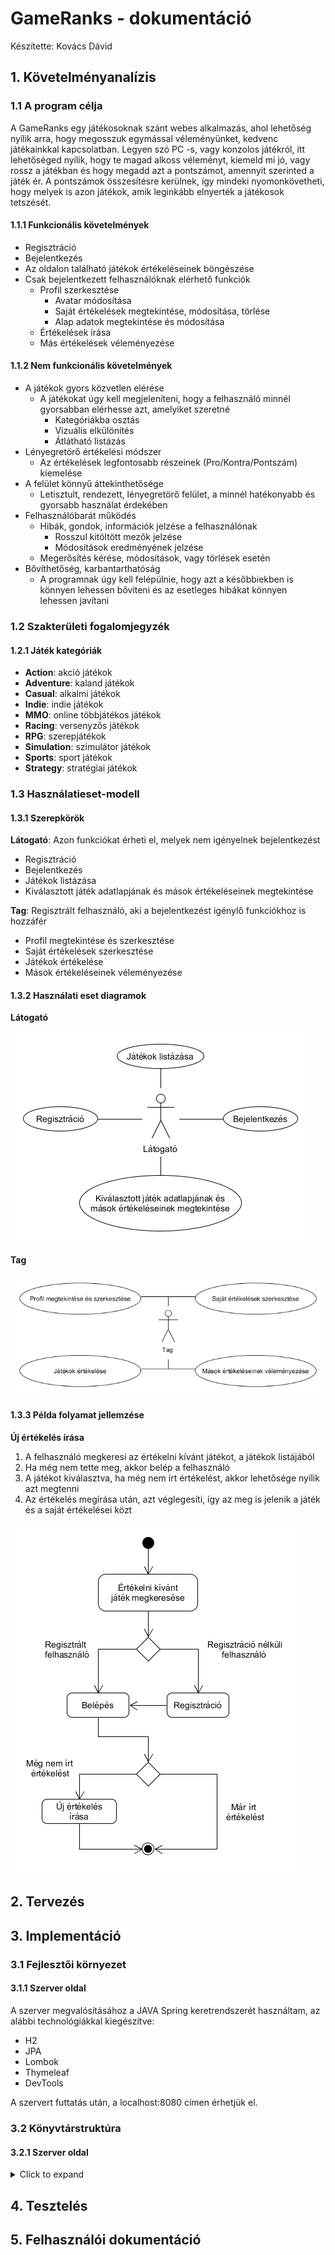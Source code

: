 # GameRanks - dokumentáció

Készítette: Kovács Dávid

## 1. Követelményanalízis

### 1.1 A program célja

A GameRanks egy játékosoknak szánt webes alkalmazás, ahol lehetőség nyílik arra, hogy megosszuk egymással véleményünket, kedvenc játékainkkal kapcsolatban. Legyen szó PC -s, vagy konzolos játékról, itt lehetőséged nyílik, hogy te magad alkoss véleményt, kiemeld mi jó, vagy rossz a játékban és hogy megadd azt a pontszámot, amennyit szerinted a játék ér. A pontszámok összesítésre kerülnek, így mindeki nyomonkövetheti, hogy melyek is azon játékok, amik leginkább elnyerték a játékosok tetszését.

#### 1.1.1 Funkcionális követelmények

- Regisztráció
- Bejelentkezés
- Az oldalon található játékok értékeléseinek böngészése
- Csak bejelentkezett felhasználóknak elérhető funkciók
  - Profil szerkesztése
    - Avatar módosítása
    - Saját értékelések megtekintése, módosítása, törlése
    - Alap adatok megtekintése és módosítása
  - Értékelések írása
  - Más értékelések véleményezése

#### 1.1.2 Nem funkcionális követelmények

- A játékok gyors közvetlen elérése
  - A játékokat úgy kell megjeleníteni, hogy a felhasználó minnél gyorsabban elérhesse azt, amelyiket szeretné
    - Kategóriákba osztás
    - Vizuális elkülönítés
    - Átlátható listázás
- Lényegretörő értékelési módszer
  - Az értékelések legfontosabb részeinek (Pro/Kontra/Pontszám) kiemelése
- A felület könnyű áttekinthetősége
  - Letisztult, rendezett, lényegretörő felület, a minnél hatékonyabb és gyorsabb használat érdekében
- Felhasználóbarát működés
  - Hibák, gondok, információk jelzése a felhasználónak
    - Rosszul kitöltött mezők jelzése
    - Módosítások eredményének jelzése
  - Megerősítés kérése, módosítások, vagy törlések esetén
- Bővíthetőség, karbantarthatóság
  - A programnak úgy kell felépülnie, hogy azt a későbbiekben is könnyen lehessen bővíteni és az esetleges hibákat könnyen lehessen javítani



### 1.2 Szakterületi fogalomjegyzék

#### 1.2.1 Játék kategóriák
- **Action**: akció játékok
- **Adventure**: kaland játékok
- **Casual**: alkalmi játékok
- **Indie**: indie játékok
- **MMO**: online többjátékos játékok
- **Racing**: versenyzős játékok
- **RPG**: szerepjátékok
- **Simulation**: szimulátor játékok
- **Sports**: sport játékok
- **Strategy**: stratégiai játékok



### 1.3 Használatieset-modell

#### 1.3.1 Szerepkörök
**Látogató**: Azon funkciókat érheti el, melyek nem igényelnek bejelentkezést
  - Regisztráció
  - Bejelentkezés
  - Játékok listázása
  - Kiválasztott játék adatlapjának és mások értékeléseinek megtekintése

**Tag**: Regisztrált felhasználó, aki a bejelentkezést igénylő funkciókhoz is hozzáfér
  - Profil megtekintése és szerkesztése
  - Saját értékelések szerkesztése
  - Játékok értékelése
  - Mások értékeléseinek véleményezése
  
#### 1.3.2 Használati eset diagramok
**Látogató**

![](docs/images/Szerepkor-latogato.png)

**Tag**

![](docs/images/Szerepkor-tag.png)

#### 1.3.3 Példa folyamat jellemzése
**Új értékelés írása**
  1. A felhasználó megkeresi az értékelni kívánt játékot, a játékok listájából
  2. Ha még nem tette meg, akkor belép a felhasználó
  3. A játékot kiválasztva, ha még nem írt értékelést, akkor lehetősége nyílik azt megtenni
  4. Az értékelés megírása után, azt véglegesíti, így az meg is jelenik a játék és a saját értékelései közt
  
  ![](docs/images/Pelda-folyamat.png)
  
## 2. Tervezés


## 3. Implementáció

### 3.1 Fejlesztői környezet

#### 3.1.1 Szerver oldal
A szerver megvalósításához a JAVA Spring keretrendszerét használtam, az alábbi technológiákkal kiegészítve:
  - H2
  - JPA
  - Lombok
  - Thymeleaf
  - DevTools

A szervert futtatás után, a localhost:8080 címen érhetjük el.

### 3.2 Könyvtárstruktúra
#### 3.2.1 Szerver oldal
<details>
<summary>Click to expand</summary>
<pre>
GameRanks
│   .gitignore
│   mvnw
│   mvnw.cmd
│   pom.xml
│   
├───.mvn
│   └───wrapper
│           maven-wrapper.jar
│           maven-wrapper.properties
│           
├───src
│   ├───main
│   │   ├───java
│   │   │   └───GameRanks
│   │   │       └───GameRanks
│   │   │           │   GameRanksApplication.java
│   │   │           │   
│   │   │           ├───annotation
│   │   │           │       AccessBy.java
│   │   │           │       
│   │   │           ├───api
│   │   │           │       DeveloperApiController.java
│   │   │           │       GameApiController.java
│   │   │           │       GeneralApiController.java
│   │   │           │       PublisherApiController.java
│   │   │           │       UserApiController.java
│   │   │           │       
│   │   │           ├───config
│   │   │           │       WebMvcConfig.java
│   │   │           │       
│   │   │           ├───controller
│   │   │           │       DeveloperController.java
│   │   │           │       GameController.java
│   │   │           │       GeneralController.java
│   │   │           │       PublisherController.java
│   │   │           │       UserController.java
│   │   │           │       
│   │   │           ├───exception
│   │   │           │       EmailInUseException.java
│   │   │           │       UserNotValidException.java
│   │   │           │       
│   │   │           ├───interceptor
│   │   │           │       AuthInterceptor.java
│   │   │           │       
│   │   │           ├───model
│   │   │           │       BaseModel.java
│   │   │           │       Developer.java
│   │   │           │       Game.java
│   │   │           │       Publisher.java
│   │   │           │       Review.java
│   │   │           │       User.java
│   │   │           │       
│   │   │           ├───repository
│   │   │           │       DeveloperRepository.java
│   │   │           │       GameRepository.java
│   │   │           │       PublisherRepository.java
│   │   │           │       ReviewRepository.java
│   │   │           │       UserRepository.java
│   │   │           │       
│   │   │           ├───responseStruct
│   │   │           │       GameStruct.java
│   │   │           │       
│   │   │           └───service
│   │   │                   DeveloperService.java
│   │   │                   GameService.java
│   │   │                   PublisherService.java
│   │   │                   UserService.java
│   │   │                   
│   │   └───resources
│   │       │   application.properties
│   │       │   import.sql
│   │       │   
│   │       ├───static
│   │       └───templates
│   │               developer.html
│   │               developerList.html
│   │               game.html
│   │               gameList.html
│   │               login.html
│   │               main.html
│   │               notFound.html
│   │               publisher.html
│   │               publisherList.html
│   │               register.html
│   │               user.html
│   │               
│   └───test
│       └───java
│           └───GameRanks
│               └───GameRanks
│                       GameRanksApplicationTests.java
│                       
└───target
    │   GameRanks-0.0.1-SNAPSHOT.jar
    │   GameRanks-0.0.1-SNAPSHOT.jar.original
    │   
    ├───classes
    │   │   .netbeans_automatic_build
    │   │   application.properties
    │   │   import.sql
    │   │   
    │   ├───GameRanks
    │   │   └───GameRanks
    │   │       │   GameRanksApplication.class
    │   │       │   
    │   │       ├───annotation
    │   │       │       AccessBy.class
    │   │       │       
    │   │       ├───api
    │   │       │       DeveloperApiController.class
    │   │       │       GameApiController.class
    │   │       │       GeneralApiController.class
    │   │       │       PublisherApiController.class
    │   │       │       UserApiController.class
    │   │       │       
    │   │       ├───config
    │   │       │       WebMvcConfig.class
    │   │       │       
    │   │       ├───controller
    │   │       │       DeveloperController.class
    │   │       │       GameController.class
    │   │       │       GeneralController.class
    │   │       │       PublisherController.class
    │   │       │       UserController.class
    │   │       │       
    │   │       ├───exception
    │   │       │       EmailInUseException.class
    │   │       │       UserNotValidException.class
    │   │       │       
    │   │       ├───handler
    │   │       ├───interceptor
    │   │       │       AuthInterceptor.class
    │   │       │       
    │   │       ├───model
    │   │       │       BaseModel.class
    │   │       │       Developer.class
    │   │       │       Game$Genre.class
    │   │       │       Game.class
    │   │       │       Publisher.class
    │   │       │       Review.class
    │   │       │       User$AccessLevel.class
    │   │       │       User.class
    │   │       │       
    │   │       ├───repository
    │   │       │       DeveloperRepository.class
    │   │       │       GameRepository.class
    │   │       │       PublisherRepository.class
    │   │       │       ReviewRepository.class
    │   │       │       UserRepository.class
    │   │       │       
    │   │       ├───responseStruct
    │   │       │       GameStruct.class
    │   │       │       
    │   │       └───service
    │   │               DeveloperService.class
    │   │               GameService.class
    │   │               PublisherService.class
    │   │               UserService.class
    │   │               
    │   └───templates
    │           developer.html
    │           developerList.html
    │           game.html
    │           gameList.html
    │           login.html
    │           main.html
    │           notFound.html
    │           publisher.html
    │           publisherList.html
    │           register.html
    │           user.html
    │           
    ├───generated-sources
    │   └───annotations
    ├───generated-test-sources
    │   └───test-annotations
    ├───maven-archiver
    │       pom.properties
    │       
    ├───maven-status
    │   └───maven-compiler-plugin
    │       ├───compile
    │       │   └───default-compile
    │       │           createdFiles.lst
    │       │           inputFiles.lst
    │       │           
    │       └───testCompile
    │           └───default-testCompile
    │                   createdFiles.lst
    │                   inputFiles.lst
    │                   
    ├───surefire-reports
    │       GameRanks.GameRanks.GameRanksApplicationTests.txt
    │       TEST-GameRanks.GameRanks.GameRanksApplicationTests.xml
    │       
    └───test-classes
        │   .netbeans_automatic_build
        │   
        └───GameRanks
            └───GameRanks
                    GameRanksApplicationTests.class
</pre>
</details>

## 4. Tesztelés


## 5. Felhasználói dokumentáció
